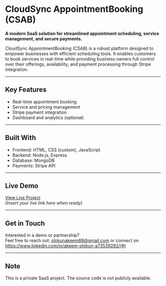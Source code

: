 # CloudSync AppointmentBooking (CSAB)

**A modern SaaS solution for streamlined appointment scheduling, service management, and secure payments.**

CloudSync AppointmentBooking (CSAB) is a robust platform designed to empower businesses with efficient scheduling tools. It enables customers to book services in real-time while providing business owners full control over their offerings, availability, and payment processing through Stripe integration.

---

## Key Features

- Real-time appointment booking  
- Service and pricing management  
- Stripe payment integration  
- Dashboard and analytics (optional)

---

## Built With

- Frontend: HTML, CSS (custom), JavaScript  
- Backend: Node.js, Express  
- Database: MongoDB  
- Payments: Stripe API  

---

## Live Demo

[View Live Project](#)  
*(Insert your live link here when ready)*

---

## Get in Touch

Interested in a demo or partnership?  
Feel free to reach out: olokunakeem88@gmail.com or connect on https://www.linkedin.com/in/akeem-olokun-a73539282/(#)

---

## Note

This is a private SaaS project. The source code is not publicly available.
